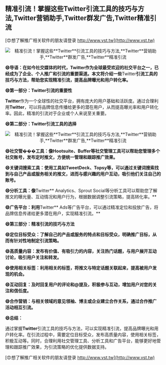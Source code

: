 ## **精准引流！掌握这些**Twitter**引流工具的技巧与方法,**Twitter**营销助手,**Twitter**群发广告,**Twitter**精准引流**

[😍想了解推广相关软件的朋友请登录 http://www.vst.tw](http://www.vst.tw)

 <center><img src="https://vst.tw/MP4/tuiguang/png/8.png" alt="精准引流！掌握这些**Twitter**引流工具的技巧与方法,**Twitter**营销助手,**Twitter**群发广告,**Twitter**精准引流"></center>

**😄导语：在如今社交媒体的时代，**Twitter**作为全球最受欢迎的社交平台之一，已经成为了企业、个人推广和引流的重要渠道。本文将介绍一些**Twitter**引流工具的技巧与方法，帮助您实现精准引流，提高品牌曝光和用户转化率。**

**😄第一部分：**Twitter**引流的重要性**

**Twitter**作为一个全球性的社交平台，拥有庞大的用户基础和活跃度。通过合理利用**Twitter**，可以将品牌信息传播给更多的潜在用户，从而提高曝光率和用户转化率。因此，精准的引流对于企业或个人来说至关重要。

**😄第二部分：**Twitter**引流工具的选择**

 <center><img src="https://vst.tw/MP4/tuiguang/png/5.png" alt="精准引流！掌握这些**Twitter**引流工具的技巧与方法,**Twitter**营销助手,**Twitter**群发广告,**Twitter**精准引流"></center>

**😄社交管���工具：像Hootsuite、Buffer等社交管理工具可以帮助您管理多个社交账号，发布定时推文，方便统一管理和跟踪推广效果。**

**😄关键词搜索工具：使用工具如TweetDeck、Topsy等，可以通过关键词搜索找到与自己产品或服务相关的推文，进而与感兴趣的用户互动，吸引他们关注自己的账号。**

**😄分析工具：像**Twitter** Analytics、Sprout Social等分析工具可以帮助您了解推文的曝光量、互动情况和用户行为，根据数据调整引流策略，提高转化率。**

**😄广告平台：利用**Twitter** Ads等广告平台，可以通过精准定位和投放广告，将品牌信息传递给更多潜在用户，实现精准引流。**

**😄第三部分：精准引流的技巧与方法**

**😄定位目标受众：了解自己的产品或服务的特点和目标受众，明确推广目标，从而有针对性地制定引流策略。**

**😄高质量内容：发布有价值、有吸引力的内容，关注热门话题，与用户展开互动讨论，吸引用户关注和转发。**

**😄使用相关标签：利用相关的标签，将推文与特定话题关联起来，提高被用户发现的机会。**

**😄互动回复：及时回复用户的评论和@提及，积极参与互动，增加用户对您的关注和信任度。**

**😄合作营销：与相关领域的意见领袖、博主或企业建立合作关系，通过合作推广活动相互引流。**

**😄总结：**

通过掌握**Twitter**引流工具的技巧与方法，可以实现精准引流，提高品牌曝光和用户转化率。在引流过程中，需要定位目标受众，发布高质量内容，使用相关标签，积极互动等。同时，合理利用社交管理工具、分析工具和广告平台，能够更好地管理和跟踪推广效果，为引流策略的优化提供数据支持。

[😍想了解推广相关软件的朋友请登录 http://www.vst.tw](http://www.vst.tw)



